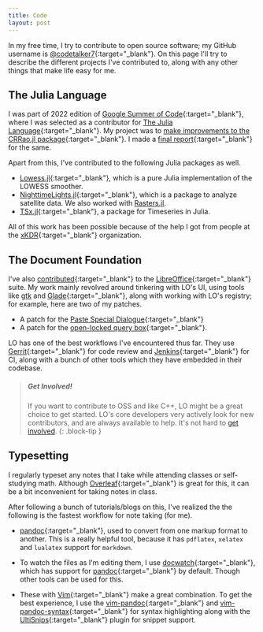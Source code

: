 ```yaml
---
title: Code
layout: post
---
```


In my free time, I try to contribute to open source software; my GitHub username is [@codetalker7](https://codetalker7){:target="_blank"}. On this page I'll try to describe the different projects I've contributed to, along with any other things that make life easy for me.

## The Julia Language

I was part of 2022 edition of [Google Summer of Code](https://summerofcode.withgoogle.com/){:target="_blank"}, where I was selected as a contributor for [The Julia Language](https://julialang.org/jsoc/){:target="_blank"}. My project was to [make improvements to the CRRao.jl package](https://summerofcode.withgoogle.com/programs/2022/projects/wbPGeN3c){:target="_blank"}. I made a [final report](https://github.com/xKDR/GSoC/blob/main/2022/CRRao.jl/siddhant_chaudhary_final.md){:target="_blank"} for the same.

Apart from this, I've contributed to the following Julia packages as well.
- [Lowess.jl](https://github.com/xKDR/Lowess.jl){:target="_blank"}, which is a pure Julia implementation of the LOWESS smoother.
- [NighttimeLights.jl](https://github.com/xKDR/NighttimeLights.jl){:target="_blank"}, which is a package to analyze satellite data. We also worked with [Rasters.jl](https://rafaqz.github.io/Rasters.jl/dev/).
- [TSx.jl](https://github.com/xKDR/TSx.jl){:target="_blank"}, a package for Timeseries in Julia.

All of this work has been possible because of the help I got from people at the [xKDR](https://www.xkdr.org/){:target="_blank"} organization.

## The Document Foundation

I've also [contributed](https://wiki.documentfoundation.org/index.php?title=Development/Developers&oldid=493481){:target="_blank"} to the [LibreOffice](https://www.libreoffice.org/){:target="_blank"} suite. My work mainly revolved around tinkering with LO's UI, using tools like [gtk](https://www.gtk.org/) and [Glade](https://glade.gnome.org/){:target="_blank"}, along with working with LO's registry; for example, here are two of my patches.
- A patch for the [Paste Special Dialogue](https://git.libreoffice.org/core/+/9d0ca8ee3f0c2a4e6c0bebec6ef1523cd04e849a%5E%21){:target="_blank"}
- A patch for the [open-locked query box](https://git.libreoffice.org/core/+/ff9ff6018bea7c1a4524c8edca8ef554c74e4b3f%5E%21){:target="_blank"}.

LO has one of the best workflows I've encountered thus far. They use [Gerrit](https://www.gerritcodereview.com/){:target="_blank"} for code review and [Jenkins](https://www.jenkins.io/){:target="_blank"} for CI, along with a bunch of other tools which they have embedded in their codebase.

> ##### Get Involved!
>
> If you want to contribute to OSS and like C++, LO might be a great choice to get started. LO's core developers very actively look for new contributors, and are always available to help. It's not hard to [get involved](https://www.libreoffice.org/community/get-involved/).
{: .block-tip }

## Typesetting

I regularly typeset any notes that I take while attending classes or self-studying math. Although [Overleaf](https://www.overleaf.com/project){:target="_blank"} is great for this, it can be a bit inconvenient for taking notes in class. 

After following a bunch of tutorials/blogs on this, I've realized the the following is the fastest workflow for note taking (for me).

- [pandoc](https://pandoc.org/){:target="_blank"}, used to convert from one markup format to another. This is a really helpful tool, because it has `pdflatex`, `xelatex` and `lualatex` support for `markdown`.

- To watch the files as I'm editing them, I use [docwatch](https://github.com/elcorto/docwatch){:target="_blank"}, which has support for [pandoc](https://pandoc.org/){:target="_blank"} by default. Though other tools can be used for this.

- These with [Vim](https://www.vim.org/){:target="_blank"} make a great combination. To get the best experience, I use the [vim-pandoc](https://github.com/vim-pandoc/vim-pandoc){:target="_blank"} and [vim-pandoc-syntax](https://github.com/vim-pandoc/vim-pandoc-syntax){:target="_blank"} for syntax highlighting along with the [UltiSnips](https://github.com/SirVer/ultisnips){:target="_blank"} plugin for snippet support.
